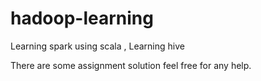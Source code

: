 # hadoop-learning
Learning spark using scala 
, Learning hive

There are some assignment solution
feel free for any help.
